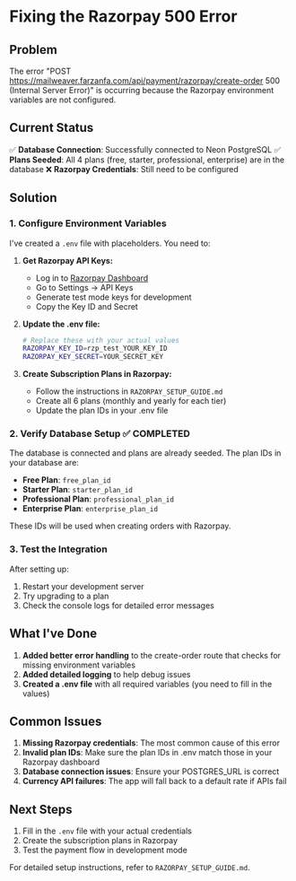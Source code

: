 # Fixing the Razorpay 500 Error

## Problem
The error "POST https://mailweaver.farzanfa.com/api/payment/razorpay/create-order 500 (Internal Server Error)" is occurring because the Razorpay environment variables are not configured.

## Current Status

✅ **Database Connection**: Successfully connected to Neon PostgreSQL
✅ **Plans Seeded**: All 4 plans (free, starter, professional, enterprise) are in the database
❌ **Razorpay Credentials**: Still need to be configured

## Solution

### 1. Configure Environment Variables

I've created a `.env` file with placeholders. You need to:

1. **Get Razorpay API Keys:**
   - Log in to [Razorpay Dashboard](https://dashboard.razorpay.com)
   - Go to Settings → API Keys
   - Generate test mode keys for development
   - Copy the Key ID and Secret

2. **Update the .env file:**
   ```bash
   # Replace these with your actual values
   RAZORPAY_KEY_ID=rzp_test_YOUR_KEY_ID
   RAZORPAY_KEY_SECRET=YOUR_SECRET_KEY
   ```

3. **Create Subscription Plans in Razorpay:**
   - Follow the instructions in `RAZORPAY_SETUP_GUIDE.md`
   - Create all 6 plans (monthly and yearly for each tier)
   - Update the plan IDs in your .env file

### 2. Verify Database Setup ✅ COMPLETED

The database is connected and plans are already seeded. The plan IDs in your database are:
- **Free Plan**: `free_plan_id`
- **Starter Plan**: `starter_plan_id`
- **Professional Plan**: `professional_plan_id`
- **Enterprise Plan**: `enterprise_plan_id`

These IDs will be used when creating orders with Razorpay.

### 3. Test the Integration

After setting up:
1. Restart your development server
2. Try upgrading to a plan
3. Check the console logs for detailed error messages

## What I've Done

1. **Added better error handling** to the create-order route that checks for missing environment variables
2. **Added detailed logging** to help debug issues
3. **Created a .env file** with all required variables (you need to fill in the values)

## Common Issues

1. **Missing Razorpay credentials**: The most common cause of this error
2. **Invalid plan IDs**: Make sure the plan IDs in .env match those in your Razorpay dashboard
3. **Database connection issues**: Ensure your POSTGRES_URL is correct
4. **Currency API failures**: The app will fall back to a default rate if APIs fail

## Next Steps

1. Fill in the `.env` file with your actual credentials
2. Create the subscription plans in Razorpay
3. Test the payment flow in development mode

For detailed setup instructions, refer to `RAZORPAY_SETUP_GUIDE.md`.